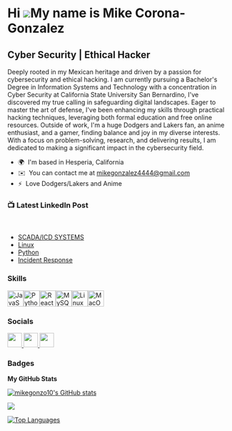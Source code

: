 Hi ![](https://user-images.githubusercontent.com/18350557/176309783-0785949b-9127-417c-8b55-ab5a4333674e.gif)My name is Mike Corona-Gonzalez
============================================================================================================================================

Cyber Security | Ethical Hacker
-------------------------------

Deeply rooted in my Mexican heritage and driven by a passion for cybersecurity and ethical hacking. I am currently pursuing a Bachelor's Degree in Information Systems and Technology with a concentration in Cyber Security at California State University San Bernardino, I've discovered my true calling in safeguarding digital landscapes. Eager to master the art of defense, I've been enhancing my skills through practical hacking techniques, leveraging both formal education and free online resources. Outside of work, I'm a huge Dodgers and Lakers fan, an anime enthusiast, and a gamer, finding balance and joy in my diverse interests. With a focus on problem-solving, research, and delivering results, I am dedicated to making a significant impact in the cybersecurity field.

* 🌍  I'm based in Hesperia, California
* ✉️  You can contact me at [mikegonzalez4444@gmail.com](mailto:mikegonzalez4444@gmail.com)
* ⚡  Love Dodgers/Lakers and Anime

### 📺 Latest LinkedIn Post
<br>

<!-- BLOG-POST-LIST:START -->
- [SCADA/ICD SYSTEMS](https://www.linkedin.com/posts/mikegonzo_have-you-ever-wondered-how-electric-grids-activity-7155662574011699200-h8Zs?utm_source=share&utm_medium=member_desktop)
- [Linux](https://www.linkedin.com/posts/mikegonzo_for-the-past-week-i-have-been-diving-into-activity-7157250699859304448-NdMf?utm_source=share&utm_medium=member_desktop)
- [Python](https://www.linkedin.com/posts/mikegonzo_python-cybersecurity-automation-activity-7158346393613488128-x3UN?utm_source=share&utm_medium=member_desktop)
- [Incident Response](https://www.linkedin.com/posts/mikegonzo_this-week-i-dived-into-more-about-incident-activity-7160842604387954688-m77x?utm_source=share&utm_medium=member_desktop)

### Skills

<p align="left">
<a href="https://developer.mozilla.org/en-US/docs/Web/JavaScript" target="_blank" rel="noreferrer"><img src="https://raw.githubusercontent.com/danielcranney/readme-generator/main/public/icons/skills/javascript-colored.svg" width="36" height="36" alt="JavaScript" /></a><a href="https://www.python.org/" target="_blank" rel="noreferrer"><img src="https://raw.githubusercontent.com/danielcranney/readme-generator/main/public/icons/skills/python-colored.svg" width="36" height="36" alt="Python" /></a><a href="https://reactjs.org/" target="_blank" rel="noreferrer"><img src="https://raw.githubusercontent.com/danielcranney/readme-generator/main/public/icons/skills/react-colored.svg" width="36" height="36" alt="React" /></a><a href="https://www.mysql.com/" target="_blank" rel="noreferrer"><img src="https://raw.githubusercontent.com/danielcranney/readme-generator/main/public/icons/skills/mysql-colored.svg" width="36" height="36" alt="MySQL" /></a><a href="https://www.linux.org" target="_blank" rel="noreferrer"><img src="https://raw.githubusercontent.com/danielcranney/readme-generator/main/public/icons/skills/linux-colored.svg" width="36" height="36" alt="Linux" /></a><a href="https://apple.com" target="_blank" rel="noreferrer"><img src="https://raw.githubusercontent.com/danielcranney/readme-generator/main/public/icons/skills/macos-colored.svg" width="36" height="36" alt="MacOS" /></a>
</p>


### Socials

<p align="left"> <a href="https://discord.com/users/.mikegonzalez" target="_blank" rel="noreferrer"> <picture> <source media="(prefers-color-scheme: dark)" srcset="undefined" /> <source media="(prefers-color-scheme: light)" srcset="https://raw.githubusercontent.com/danielcranney/readme-generator/main/public/icons/socials/discord.svg" /> <img src="https://raw.githubusercontent.com/danielcranney/readme-generator/main/public/icons/socials/discord.svg" width="32" height="32" /> </picture> </a> <a href="https://www.github.com/mikegonzo10" target="_blank" rel="noreferrer"> <picture> <source media="(prefers-color-scheme: dark)" srcset="https://raw.githubusercontent.com/danielcranney/readme-generator/main/public/icons/socials/github-dark.svg" /> <source media="(prefers-color-scheme: light)" srcset="https://raw.githubusercontent.com/danielcranney/readme-generator/main/public/icons/socials/github.svg" /> <img src="https://raw.githubusercontent.com/danielcranney/readme-generator/main/public/icons/socials/github.svg" width="32" height="32" /> </picture> </a> <a href="https://www.linkedin.com/in/mikegonzo10" target="_blank" rel="noreferrer"> <picture> <source media="(prefers-color-scheme: dark)" srcset="https://raw.githubusercontent.com/danielcranney/readme-generator/main/public/icons/socials/linkedin-dark.svg" /> <source media="(prefers-color-scheme: light)" srcset="https://raw.githubusercontent.com/danielcranney/readme-generator/main/public/icons/socials/linkedin.svg" /> <img src="https://raw.githubusercontent.com/danielcranney/readme-generator/main/public/icons/socials/linkedin.svg" width="32" height="32" /> </picture> </a></p>

### Badges

<b>My GitHub Stats</b>

<a href="http://www.github.com/mikegonzo10"><img src="https://github-readme-stats.vercel.app/api?username=mikegonzo10&show_icons=true&hide=&count_private=true&title_color=0891b2&text_color=ffffff&icon_color=84cc16&bg_color=181824&hide_border=true&show_icons=true" alt="mikegonzo10's GitHub stats" /></a>

<a href="http://www.github.com/mikegonzo10"><img src="https://github-readme-streak-stats.herokuapp.com/?user=mikegonzo10&stroke=ffffff&background=181824&ring=0891b2&fire=0891b2&currStreakNum=ffffff&currStreakLabel=0891b2&sideNums=ffffff&sideLabels=ffffff&dates=ffffff&hide_border=true" /></a>

<a href="https://github.com/mikegonzo10" align="left"><img src="https://github-readme-stats.vercel.app/api/top-langs/?username=mikegonzo10&langs_count=10&title_color=0891b2&text_color=ffffff&icon_color=84cc16&bg_color=181824&hide_border=true&locale=en&custom_title=Top%20%Languages" alt="Top Languages" /></a>
